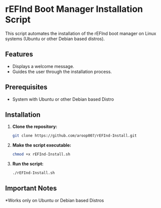 # rEFInd Boot Manager Installation Script

This script automates the installation of the rEFInd boot manager on Linux systems (Ubuntu or other Debian based distros).

## Features

* Displays a welcome message.
* Guides the user through the installation process.

## Prerequisites
* System with Ubuntu or other Debian based Distro


## Installation

1.  **Clone the repository:**
    ```bash
    git clone https://github.com/aroop007/rEFInd-Install.git
    ```
    
2.  **Make the script executable:**

    ```bash
    chmod +x rEFInd-Install.sh
    ```

3.  **Run the script:**

    ```bash
    ./rEFInd-Install.sh
    ```

##   Important Notes
*Works only on Ubuntu or Debian based Distros
